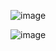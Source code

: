 ![image](https://user-images.githubusercontent.com/94898353/211443682-6d0a8b09-a4c9-4497-839c-f13f6f564f70.png)

![image](https://user-images.githubusercontent.com/94898353/211445176-38e1faeb-d6ac-47ab-9741-9de0a592c2a4.png)
